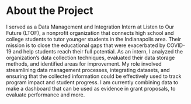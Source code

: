 # About the Project

I served as a Data Management and Integration Intern at Listen to Our Future (LTOF), a nonprofit organization that connects high school and college students to tutor younger students in the Indianapolis area. Their mission is to close the educational gaps that were exacerbated by COVID-19 and help students reach their full potential. As an intern, I analyzed the organization’s data collection techniques, evaluated their data storage methods, and identified areas for improvement. My role involved streamlining data management processes, integrating datasets, and ensuring that the collected information could be effectively used to track program impact and student progress. I am currently combining data to make a dashboard that can be used as evidence in grant proposals, to evaluate performance and more. 
